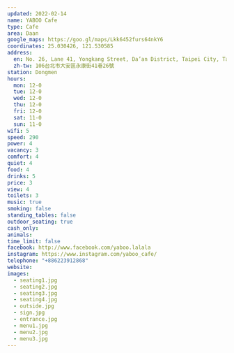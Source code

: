 ```yaml
---
updated: 2022-02-14
name: YABOO Cafe
type: Cafe
area: Daan
google_maps: https://goo.gl/maps/Lkk6452furs64nkY6
coordinates: 25.030426, 121.530585
address:
  en: No. 26, Lane 41, Yongkang Street, Da’an District, Taipei City, Taiwan 106
  zh-tw: 106台北市大安區永康街41巷26號
station: Dongmen
hours:
  mon: 12-0
  tue: 12-0
  wed: 12-0
  thu: 12-0
  fri: 12-0
  sat: 11-0
  sun: 11-0
wifi: 5
speed: 290
power: 4
vacancy: 3
comfort: 4
quiet: 4
food: 4
drinks: 5
price: 3
view: 4
toilets: 3
music: true
smoking: false
standing_tables: false
outdoor_seating: true
cash_only: 
animals: 
time_limit: false
facebook: http://www.facebook.com/yaboo.lalala
instagram: https://www.instagram.com/yaboo_cafe/
telephone: "+886223912868"
website: 
images:
  - seating1.jpg
  - seating2.jpg
  - seating3.jpg
  - seating4.jpg
  - outside.jpg
  - sign.jpg
  - entrance.jpg
  - menu1.jpg
  - menu2.jpg
  - menu3.jpg
---
```

